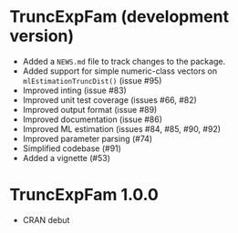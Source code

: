# TruncExpFam (development version)

* Added a `NEWS.md` file to track changes to the package.
* Added support for simple numeric-class vectors on `mlEstimationTruncDist()` (issue #95)
* Improved inting (issue #83)
* Improved unit test coverage (issues #66, #82)
* Improved output format (issue #89)
* Improved documentation (issue #86)
* Improved ML estimation (issues #84, #85, #90, #92)
* Improved parameter parsing (#74)
* Simplified codebase (#91)
* Added a vignette (#53)

# TruncExpFam 1.0.0

* CRAN debut
